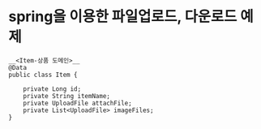 __spring을 이용한 파일업로드, 다운로드 예제__
=========================================
```
__<Item-상품 도메인>__
@Data
public class Item {

    private Long id;
    private String itemName;
    private UploadFile attachFile;
    private List<UploadFile> imageFiles;
}
```



